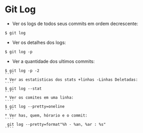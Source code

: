 # Git Log
* Ver os logs de todos seus commits em ordem decrescente:
````
$ git log
````
* Ver os detalhes dos logs:
````
$ git log -p
````
* Ver a quantidade dos ultimos commits:
`````
$ git log -p -2
````
* Ver as estatisticas dos stats +linhas -Linhas Deletadas:
````
$ git log --stat
````
* Ver os comites em uma linha:
````
$ git log --pretty=oneline
````
* Ver has, quem, hórario e o commit:
````
 git log --pretty=format"%h - %an, %ar : %s"
````
